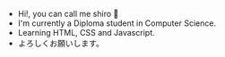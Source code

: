 - Hi!, you can call me shiro 👋
- I'm currently a Diploma student in Computer Science.
- Learning HTML, CSS and Javascript.
- よろしくお願いします。

<!---
shirogato/shirogato is a ✨ special ✨ repository because its `README.md` (this file) appears on your GitHub profile.
You can click the Preview link to take a look at your changes.
--->
